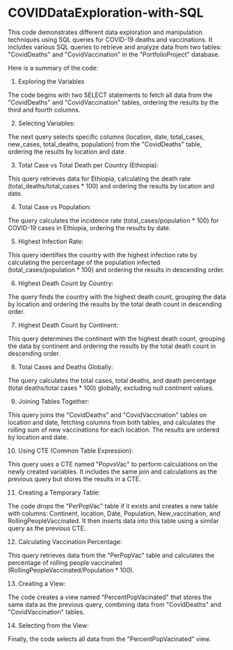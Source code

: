 # COVIDDataExploration-with-SQL

This code demonstrates different data exploration and manipulation techniques using SQL queries for COVID-19 deaths and vaccinations. 
It includes various SQL queries to retrieve and analyze data from two tables: "CovidDeaths" and "CovidVaccination" in the "PortfolioProject" database.

Here is a summary of the code:

1. Exploring the Variables

The code begins with two SELECT statements to fetch all data from the "CovidDeaths" and "CovidVaccination" tables, ordering the results by the third and fourth columns.

2. Selecting Variables:

The next query selects specific columns (location, date, total_cases, new_cases, total_deaths, population) from the "CovidDeaths" table, ordering the results by location and date.

3. Total Case vs Total Death per Country (Ethiopia):

This query retrieves data for Ethiopia, calculating the death rate (total_deaths/total_cases * 100) and ordering the results by location and date.

4. Total Case vs Population:

The query calculates the incidence rate (total_cases/population * 100) for COVID-19 cases in Ethiopia, ordering the results by date.

5. Highest Infection Rate:

This query identifies the country with the highest infection rate by calculating the percentage of the population infected (total_cases/population * 100) and ordering the results in descending order.

6. Highest Death Count by Country:

The query finds the country with the highest death count, grouping the data by location and ordering the results by the total death count in descending order.

7. Highest Death Count by Continent:

This query determines the continent with the highest death count, grouping the data by continent and ordering the results by the total death count in descending order.

8. Total Cases and Deaths Globally:

The query calculates the total cases, total deaths, and death percentage (total deaths/total cases * 100) globally, excluding null continent values.

9. Joining Tables Together:

This query joins the "CovidDeaths" and "CovidVaccination" tables on location and date, fetching columns from both tables, and calculates the rolling sum of new vaccinations for each location. The results are ordered by location and date.

10. Using CTE (Common Table Expression):

This query uses a CTE named "PopvsVac" to perform calculations on the newly created variables. It includes the same join and calculations as the previous query but stores the results in a CTE.

11. Creating a Temporary Table:

The code drops the "PerPopVac" table if it exists and creates a new table with columns: Continent, location, Date, Population, New_vaccination, and RollingPeopleVaccinated. It then inserts data into this table using a similar query as the previous CTE.

12. Calculating Vaccination Percentage:

This query retrieves data from the "PerPopVac" table and calculates the percentage of rolling people vaccinated (RollingPeopleVaccinated/Population * 100).

13. Creating a View:

The code creates a view named "PercentPopVacinated" that stores the same data as the previous query, combining data from "CovidDeaths" and "CovidVaccination" tables.

14. Selecting from the View:

Finally, the code selects all data from the "PercentPopVacinated" view.
